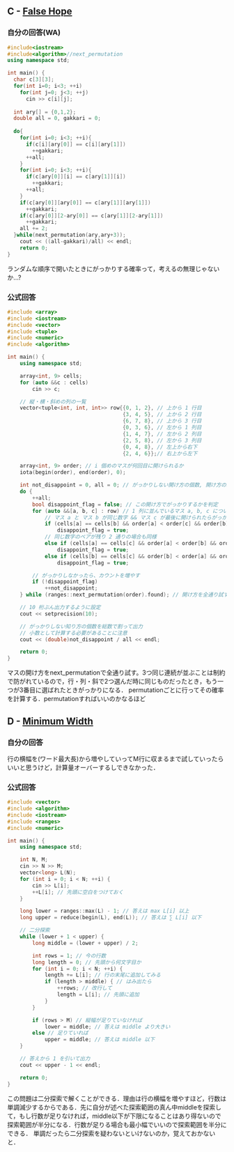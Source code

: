 ## C - [False Hope](https://atcoder.jp/contests/abc319/tasks/abc319_c)

### 自分の回答(WA)
```C++
#include<iostream>
#include<algorithm>//next_permutation
using namespace std;

int main() {
  char c[3][3];
  for(int i=0; i<3; ++i)
    for(int j=0; j<3; ++j)
      cin >> c[i][j];
      
  int ary[] = {0,1,2};
  double all = 0, gakkari = 0;
  
  do{
    for(int i=0; i<3; ++i){
      if(c[i][ary[0]] == c[i][ary[1]])
        ++gakkari;
      ++all;
    }
    for(int i=0; i<3; ++i){
      if(c[ary[0]][i] == c[ary[1]][i])
        ++gakkari;
      ++all;
    }
    if(c[ary[0]][ary[0]] == c[ary[1]][ary[1]])
      ++gakkari;
    if(c[ary[0]][2-ary[0]] == c[ary[1]][2-ary[1]])
      ++gakkari;
    all += 2;
  }while(next_permutation(ary,ary+3));
    cout << ((all-gakkari)/all) << endl;
    return 0;
}
```
ランダムな順序で開いたときにがっかりする確率って，考えるの無理じゃないか...?

### 公式回答
```C++
#include <array>
#include <iostream>
#include <vector>
#include <tuple>
#include <numeric>
#include <algorithm>

int main() {
    using namespace std;

    array<int, 9> cells;
    for (auto &&c : cells)
        cin >> c;

    // 縦・横・斜めの列の一覧
    vector<tuple<int, int, int>> row{{0, 1, 2}, // 上から 1 行目
                                     {3, 4, 5}, // 上から 2 行目
                                     {6, 7, 8}, // 上から 3 行目
                                     {0, 3, 6}, // 左から 1 列目
                                     {1, 4, 7}, // 左から 2 列目
                                     {2, 5, 8}, // 左から 3 列目
                                     {0, 4, 8}, // 左上から右下
                                     {2, 4, 6}};// 右上から左下

    array<int, 9> order; // i 個めのマスが何回目に開けられるか
    iota(begin(order), end(order), 0);

    int not_disappoint = 0, all = 0; // がっかりしない開け方の個数, 開け方の総数
    do {
        ++all;
        bool disappoint_flag = false; // この開け方でがっかりするかを判定
        for (auto &&[a, b, c] : row) // 1 列に並んでいるマス a, b, c について
            // マス a と マス b が同じ数字 && マス c が最後に開けられたらがっかり
            if (cells[a] == cells[b] && order[a] < order[c] && order[b] < order[c])
                disappoint_flag = true;
            // 同じ数字のペアが残り 2 通りの場合も同様
            else if (cells[a] == cells[c] && order[a] < order[b] && order[c] < order[b])
                disappoint_flag = true;
            else if (cells[b] == cells[c] && order[b] < order[a] && order[c] < order[a])
                disappoint_flag = true;

        // がっかりしなかったら、カウントを増やす
        if (!disappoint_flag)
            ++not_disappoint;
    } while (ranges::next_permutation(order).found); // 開け方を全通り試す

    // 10 桁ぶん出力するように設定
    cout << setprecision(10);

    // がっかりしない知り方の個数を総数で割って出力
    // 小数として計算する必要があることに注意
    cout << (double)not_disappoint / all << endl;

    return 0;
}
```
マスの開け方をnext_permutationで全通り試す。3つ同じ連続が並ぶことは制約で防がれているので，行・列・斜で2つ選んだ時に同じものだったとき，もう一つが3番目に選ばれたときがっかりになる．
permutationごとに行ってその確率を計算する．permutationすればいいのかなるほど

## D - [Minimum Width](https://atcoder.jp/contests/abc319/tasks/abc319_d)

### 自分の回答
行の横幅を(ワード最大長)から増やしていってM行に収まるまで試していったらいいと思うけど，計算量オーバーするしできなかった．

### 公式回答
```C++
#include <vector>
#include <algorithm>
#include <iostream>
#include <ranges>
#include <numeric>

int main() {
    using namespace std;

    int N, M;
    cin >> N >> M;
    vector<long> L(N);
    for (int i = 0; i < N; ++i) {
        cin >> L[i];
        ++L[i]; // 先頭に空白をつけておく
    }

    long lower = ranges::max(L) - 1; // 答えは max L[i] 以上
    long upper = reduce(begin(L), end(L)); // 答えは ∑ L[i] 以下

    // 二分探索
    while (lower + 1 < upper) {
        long middle = (lower + upper) / 2;

        int rows = 1; // 今の行数
        long length = 0; // 先頭から何文字目か
        for (int i = 0; i < N; ++i) {
            length += L[i]; // 行の末尾に追加してみる
            if (length > middle) { // はみ出たら
                ++rows; // 改行して
                length = L[i]; // 先頭に追加
            }
        }

        if (rows > M) // 縦幅が足りていなければ
            lower = middle; // 答えは middle より大きい
        else // 足りていれば
            upper = middle; // 答えは middle 以下
    }

    // 答えから 1 を引いて出力
    cout << upper - 1 << endl;

    return 0;
}
```
この問題は二分探索で解くことができる．理由は行の横幅を増やすほど，行数は単調減少するからである．先に自分が述べた探索範囲の真ん中middleを探索して，もし行数が足りなければ，middle以下が下限になることはあり得ないので探索範囲が半分になる．行数が足りる場合も最小幅でいいので探索範囲を半分にできる．
単調だったら二分探索を疑わないといけないのか，覚えておかないと．